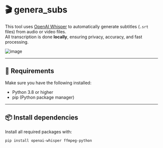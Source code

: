# 🎬 genera_subs

This tool uses [OpenAI Whisper](https://github.com/openai/whisper) to automatically generate subtitles (`.srt` files) from audio or video files.  
All transcription is done **locally**, ensuring privacy, accuracy, and fast processing.

![image](https://github.com/user-attachments/assets/d9648684-c5eb-4000-94dc-87ef637267c5)

---

## 🧩 Requirements

Make sure you have the following installed:

- Python 3.8 or higher  
- pip (Python package manager)

---

## 📦 Install dependencies

Install all required packages with:

```bash
pip install openai-whisper ffmpeg-python
